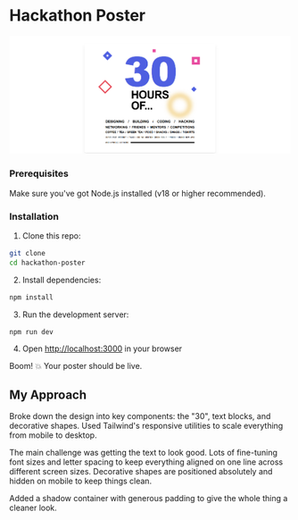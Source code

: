 # Hackathon Poster
 ![Hackathon Poster Preview](preview.png)

### Prerequisites

Make sure you've got Node.js installed (v18 or higher recommended).

### Installation

1. Clone this repo:
```bash
git clone 
cd hackathon-poster
```

2. Install dependencies:
```bash
npm install
```

3. Run the development server:
```bash
npm run dev
```

4. Open [http://localhost:3000](http://localhost:3000) in your browser

Boom! 💥 Your poster should be live.

## My Approach

Broke down the design into key components: the "30", text blocks, and decorative shapes. Used Tailwind's responsive utilities to scale everything from mobile to desktop. 

The main challenge was getting the text to look good. Lots of fine-tuning font sizes and letter spacing to keep everything aligned on one line across different screen sizes. Decorative shapes are positioned absolutely and hidden on mobile to keep things clean. 

Added a shadow container with generous padding to give the whole thing a cleaner look.
